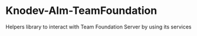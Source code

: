 # Knodev-Alm-TeamFoundation
Helpers library to interact with Team Foundation Server by using its services
